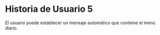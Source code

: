 # Historia de Usuario 5

El usuario puede establecer un mensaje automático que contiene el menú diario.